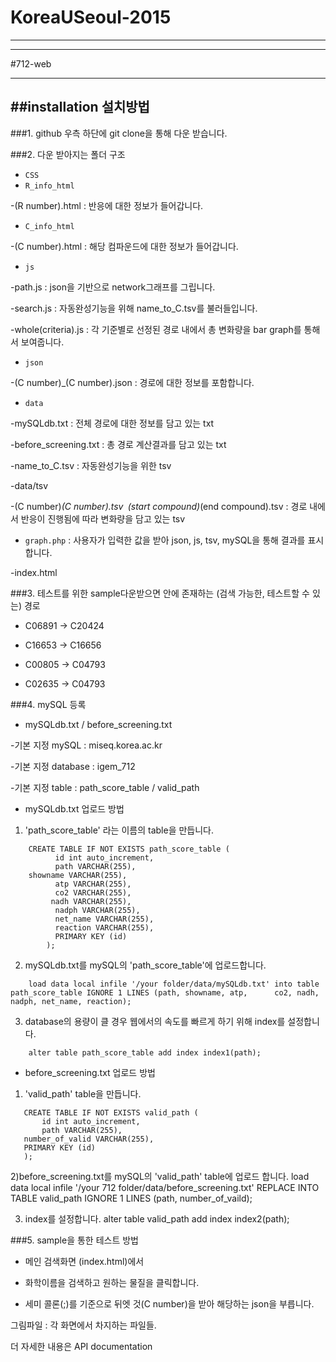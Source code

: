 # KoreaUSeoul-2015

---
---
#712-web

---
##installation 설치방법
---
###1. github 우측 하단에 git clone을 통해 다운 받습니다.

###2. 다운 받아지는 폴더 구조
+ `CSS` 
+ `R_info_html`

 -(R number).html : 반응에 대한 정보가 들어갑니다.
+ `C_info_html`
 
 -(C number).html : 해당 컴파운드에 대한 정보가 들어갑니다.
+ `js`
 
 -path.js : json을 기반으로 network그래프를 그립니다.

 -search.js : 자동완성기능을 위해 name_to_C.tsv를 불러들입니다.
 
 -whole(criteria).js : 각 기준별로 선정된 경로 내에서 총 변화량을 bar graph를 통해서 보여줍니다.
+ `json`

 -(C number)_(C number).json : 경로에 대한 정보를 포함합니다.
+ `data`

 -mySQLdb.txt : 전체 경로에 대한 정보를 담고 있는 txt 

 -before_screening.txt : 총 경로 계산결과를 담고 있는 txt

 -name_to_C.tsv : 자동완성기능을 위한 tsv 

 -data/tsv

 -(C number)_(C number).tsv` `(start compound)_(end compound).tsv : 경로 내에서 반응이 진행됨에 따라 변화량을 담고 있는 tsv
+ `graph.php` : 사용자가 입력한 값을 받아 json, js, tsv, mySQL을 통해 결과를 표시합니다. 

 -index.html

###3. 테스트를 위한 sample다운받으면 안에 존재하는 (검색 가능한, 테스트할 수 있는) 경로

+ C06891 -> C20424

+ C16653 -> C16656

+ C00805 -> C04793

+ C02635 -> C04793

###4. mySQL 등록 

+ mySQLdb.txt / before_screening.txt

 -기본 지정 mySQL : miseq.korea.ac.kr

 -기본 지정 database : igem_712

 -기본 지정 table : path_score_table / valid_path


+ mySQLdb.txt 업로드 방법

 1) 'path_score_table' 라는 이름의 table을 만듭니다.
```
    CREATE TABLE IF NOT EXISTS path_score_table (
          id int auto_increment,
          path VARCHAR(255),
    showname VARCHAR(255),
          atp VARCHAR(255),
          co2 VARCHAR(255),
         nadh VARCHAR(255),
          nadph VARCHAR(255),
          net_name VARCHAR(255),
          reaction VARCHAR(255),
          PRIMARY KEY (id)
        );
```

  2) mySQLdb.txt를 mySQL의  'path_score_table'에 업로드합니다.
```
    load data local infile '/your folder/data/mySQLdb.txt' into table path_score_table IGNORE 1 LINES (path, showname, atp,      co2, nadh, nadph, net_name, reaction);
```

  3) database의 용량이 클 경우 웹에서의 속도를 빠르게 하기 위해 index를 설정합니다.
```
    alter table path_score_table add index index1(path);
```

+ before_screening.txt 업로드 방법

 1) 'valid_path' table을 만듭니다.
 ```
    CREATE TABLE IF NOT EXISTS valid_path (
        id int auto_increment,
        path VARCHAR(255),
	number_of_valid VARCHAR(255),
	PRIMARY KEY (id)
    );
```    
 2)before_screening.txt를 mySQL의 'valid_path' table에 업로드 합니다.
load data local infile '/your 712 folder/data/before_screening.txt' REPLACE INTO TABLE valid_path IGNORE 1 LINES (path, number_of_vaild);

 3) index를 설정합니다.
alter table valid_path add index index2(path);



###5. sample을 통한 테스트 방법
+ 메인 검색화면 (index.html)에서 

+ 화학이름을 검색하고 원하는 물질을 클릭합니다.

+ 세미 콜론(;)를 기준으로 뒤엣 것(C number)을 받아 해당하는 json을 부릅니다.





그림파일 : 각 화면에서 차지하는 파일들.

 
더 자세한 내용은 API documentation
